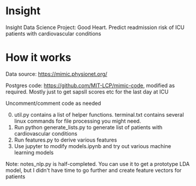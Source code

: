 # Insight
Insight Data Science Project: Good Heart. Predict readmission risk of ICU patients with cardiovascular conditions

# How it works

Data source: https://mimic.physionet.org/

Postgres code: https://github.com/MIT-LCP/mimic-code, modified as required. Mostly just to get sapsII scores etc for the last day at ICU

Uncomment/comment code as needed

0. util.py contains a list of helper functions. terminal.txt contains several linux commands for file processing you might need.
1. Run python generate_lists.py to generate list of patients with cardiovascular conditions
2. Run features.py to derive various features
3. Use jupyter to modify models.ipynb and try out various machine learning models

Note: notes_nlp.py is half-completed. You can use it to get a prototype LDA model, but I didn't have time to go further and create feature vectors for patients


